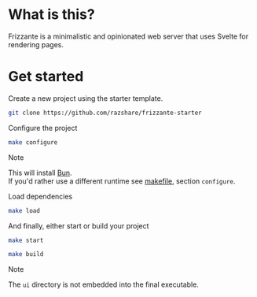 # What is this?

Frizzante is a minimalistic and opinionated web server that uses Svelte for rendering pages.

# Get started

Create a new project using the starter template.

```bash
git clone https://github.com/razshare/frizzante-starter
```

Configure the project
```bash
make configure
```

> [!NOTE]
> This will install [Bun](https://bun.sh).\
> If you'd rather use a different runtime see [makefile](https://github.com/razshare/frizzante-starter/blob/master/makefile), section `configure`.

Load dependencies

```bash
make load
```

And finally, either start or build your project

```bash
make start
```

```bash
make build
```

> [!NOTE]
> The `ui` directory is not embedded into the final executable.
